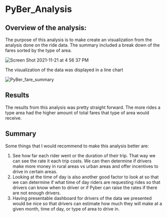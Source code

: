 # PyBer_Analysis

## Overview of the analysis:
The purpose of this analysis is to make create an visualization from the analysis done on the ride data. The summary included a break down of the fares sorted by the type of area.

![Screen Shot 2021-11-21 at 4 56 37 PM](https://user-images.githubusercontent.com/92561003/142786522-59f348b2-ce2c-4c31-a3c1-c6d8279b0609.png)

The visualization of the data was displayed in a line chart

![PyBer_fare_summary](https://user-images.githubusercontent.com/92561003/142786550-19625b75-f819-42f2-a608-6baf4df235e9.png)

## Results
The results from this analysis was pretty straight forward. The more rides a type area had the higher amount of total fares that type of area would receive.

## Summary
Some things that I would recommend to make this analysis better are:
  1. See how far each rider went or the duration of their trip. That way we can see the rate it each trip costs. We can then determine if drivers make more money in rural areas vs urban areas and offer incentives to drive in certain areas.
  2. Looking at the time of day is also another good factor to look at so that we can determine if what time of day riders are requesting rides so that drivers can know when to driver or if Pyber can raise the rates if there are not enough drivers.
  3. Having presentable dashboard for drivers of the data we presented would be nice so that drivers can estimate how much they will make at a given month, time of day, or type of area to drive in.
